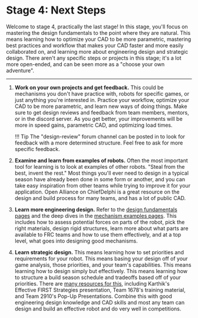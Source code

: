 # Stage 4: Next Steps

Welcome to stage 4, practically the last stage! In this stage, you'll focus on mastering the design fundamentals to the point where they are natural. This means learning how to optimize your CAD to be more parametric, mastering best practices and workflow that makes your CAD faster and more easily collaborated on, and learning more about engineering design and strategic design. There aren't any specific steps or projects in this stage; it's a lot more open-ended, and can be seen more as a "choose your own adventure".

****

1. **Work on your own projects and get feedback.** This could be mechanisms you don't have practice with, robots for specific games, or just anything you're interested in. Practice your workflow, optimize your CAD to be more parametric, and learn new ways of doing things. Make sure to get design reviews and feedback from team members, mentors, or in the discord server. As you get better, your improvements will be more in speed gains, parametric CAD, and optimizing load times.

    !!! Tip
        The "design-review" forum channel can be posted in to look for feedback with a more determined structure. Feel free to ask for more specific feedback.

2. **Examine and learn from examples of robots.** Often the most important tool for learning is to look at examples of other robots. "Steal from the best, invent the rest." Most things you'll ever need to design in a typical season have already been done in some form or another, and you can take easy inspiration from other teams while trying to improve it for your application. Open Alliance on ChiefDelphi is a great resource on the design and build process for many teams, and has a lot of public CAD.

3. **Learn more engineering design.** Refer to the [design fundamentals pages](../design-fundamentals/index.md) and the deep dives in the [mechanism examples pages](../mechanism-examples/index.md). This includes how to assess potential forces on parts of the robot, pick the right materials, design rigid structures, learn more about what parts are available to FRC teams and how to use them effectively, and at a top level, what goes into designing good mechanisms.


4. **Learn strategic design.** This means learning how to set priorities and requirements for your robot. This means basing your design off of your game analysis, those priorities, and your team's capabilities. This means learning how to design simply but effectively. This means learning how to structure a build season schedule and tradeoffs based off of your priorities. There are [many resources for this](../resources/strategicDesignResources.md), including Karthik's Effective FIRST Strategies presentation, Team 1678's training material, and Team 2910's Pop-Up Presentations. Combine this with good engineering design knowledge and CAD skills and most any team can design and build an effective robot and do very well in competitions.

<br>